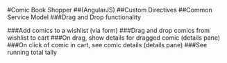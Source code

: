#Comic Book Shopper
##(AngularJS)
##Custom Directives
##Common Service Model
###Drag and Drop functionality

###Add comics to a wishlist (via form)
###Drag and drop comics from wishlist to cart
###On drag, show details for dragged comic (details pane)
###On click of comic in cart, see comic details (details pane)
###See running total tally